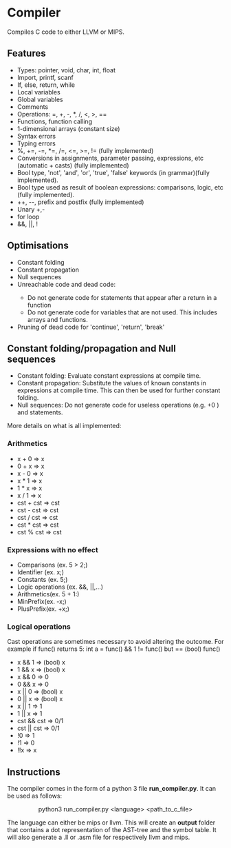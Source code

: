 <html>
<h1>Compiler</h1>

Compiles C code to either LLVM or MIPS.

<h2> Features</h2>

<ul>
    <li>Types: pointer, void, char, int, float</li>
    <li>Import, printf, scanf</li>
    <li>If, else, return, while</li>
    <li>Local variables</li>
    <li>Global variables</li>
    <li>Comments</li>
    <li>Operations: =, +, -, *, /, <, >, ==</li>
    <li>Functions, function calling</li>
    <li>1-dimensional arrays (constant size)</li>
    <li>Syntax errors</li>
    <li>Typing errors</li>
    <li>%, +=, -=, *=, /=, <=, >=, != (fully implemented)</li>
    <li>Conversions in assignments, parameter passing, expressions, etc (automatic + casts) (fully implemented)</li>
    <li>Bool type, 'not', 'and', 'or', 'true', 'false' keywords (in grammar)(fully implemented).</li>
    <li>Bool type used as result of boolean expressions: comparisons, logic, etc (fully implemented).</li>
    <li>++, --, prefix and postfix (fully implemented)</li>
    <li>Unary +,-</li>
    <li>for loop</li>
    <li>&&, ||, !</li>
</ul>

<h2>Optimisations</h2>
<ul>
    <li>Constant folding</li>
    <li>Constant propagation</li>
    <li>Null sequences</li>
    <li>Unreachable code and dead code:</li>
        <ul>
            <li>Do not generate code for statements that appear after a return in a function</li>
            <li>Do not generate code for variables that are not used. This includes arrays and functions.</li>
        </ul>
    <li>Pruning of dead code for 'continue', 'return', 'break'</li>
</ul>


<h2>Constant folding/propagation and Null sequences</h2>
<ul>
    <li>Constant folding: Evaluate constant expressions at compile time.</li>
    <li>Constant propagation: Substitute the values of known constants in expressions at compile time.
        This can then be used for further constant folding.
    </li>
    <li>Null sequences: Do not generate code for useless operations (e.g. +0 ) and statements.</li>
</ul>

More details on what is all implemented:
<h3>Arithmetics</h3>
<ul>
    <li> x + 0 => x</li>
    <li> 0 + x => x</li>
    <li> x - 0 => x</li>
    <li> x * 1 => x</li>
    <li> 1 * x => x</li>
    <li> x / 1 => x</li>
    <li> cst + cst => cst</li>
    <li> cst - cst => cst</li>
    <li> cst / cst => cst</li>
    <li> cst * cst => cst</li>
    <li> cst % cst => cst</li>
</ul>

<h3>Expressions with no effect</h3>
<ul>
    <li> Comparisons (ex. 5 > 2;)</li>
    <li> Identifier (ex. x;)</li>
    <li> Constants (ex. 5;)</li>
    <li> Logic operations (ex. &&, ||,...)</li>
    <li> Arithmetics(ex. 5 + 1:)</li>
    <li> MinPrefix(ex. -x;)</li>
    <li> PlusPrefix(ex. +x;)</li>
</ul>

<h3>Logical operations</h3>

Cast operations are sometimes necessary to avoid altering the outcome. For example if func() returns 5:
int a = func() && 1 != func() but == (bool) func()
<ul>
    <li>x && 1 => (bool) x</li>
    <li>1 && x => (bool) x</li>
    <li>x && 0 => 0</li>
    <li>0 && x => 0</li>
    <li>x || 0 => (bool) x</li>
    <li>0 || x => (bool) x</li>
    <li>x || 1 => 1</li>
    <li>1 || x => 1</li>
    <li>cst && cst => 0/1</li>
    <li>cst || cst => 0/1</li>
    <li>!0 => 1</li>
    <li>!1 => 0</li>
    <li>!!x => x</li>
</ul>

<h2>Instructions</h2>

The compiler comes in the form of a python 3 file <b>run_compiler.py</b>. It can be used as follows:
<p style="text-align: center;">python3 run_compiler.py &lt;language&gt; &lt;path_to_c_file&gt;</p>

The language can either be mips or llvm.
This will create an <b>output</b> folder that contains a dot representation of the AST-tree and the symbol table.
It will also generate a .ll or .asm file for respectively llvm and mips.

</html> 

